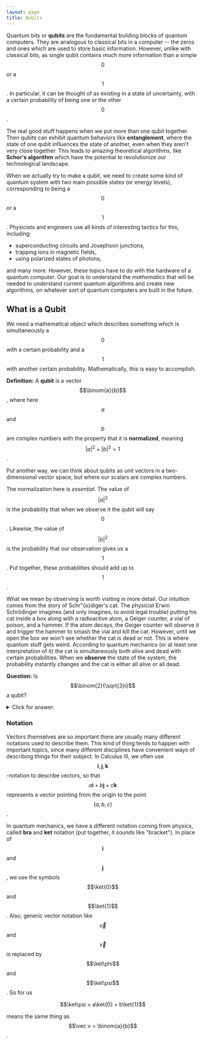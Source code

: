 ```yaml
---
layout: page
title: Qubits
---
```


Quantum bits or **qubits** are the fundamental building blocks of quantum computers.
They are analogous to classical bits in a computer -- the zeros and ones which are used to store basic information.
However, unlike with classical bits, as single qubit contains much more information than a simple $$0$$ or a $$1$$.
In particular, it can be thought of as existing in a state of uncertainty, with a certain probability of being one or the other $$0$$.

The real good stuff happens when we put more than one qubit together.
Then qubits can exhibit quantum behaviors like **entanglement**, where the state of one qubit influences the state of another, even when they aren't very close together.
This leads to amazing theoretical algorithms, like **Schor's algorithm** which have the potential to revolutionize our technological landscape.

When we actually try to make a qubit, we need to create some kind of quantum system with two main possible states (or energy levels), corresponding to being a $$0$$ or a $$1$$.
Physicists and engineers use all kinds of interesting tactics for this, including:
* superconducting circuits and Josephson junctions,
* trapping ions in magnetic fields,
* using polarized states of photons,

and many more.
However, these topics have to do with the hardware of a quantum computer.
Our goal is to understand the *mathematics* that will be needed to understand current quantum algorithms and create new algorithms, on whatever sort of quantum computers are built in the future.

## What is a Qubit
We need a mathematical object which describes something which is simultaneously a $$0$$ with a certain probability and a $$1$$ with another certain probability.
Mathematically, this is easy to accomplish.

**Definition:** A **qubit** is a vector $$\binom{a}{b}$$, where here $$a$$ and $$b$$ are complex numbers with the property that it is **normalized**, meaning $$\lvert a\rvert^2 + \lvert b\rvert^2 = 1$$.

Put another way, we can think about qubits as unit vectors in a two-dimensional vector space, but where our scalars are complex numbers.

The normalization here is *essential*.
The value of $$\lvert a\rvert^2$$ is the probability that when we observe it the qubit will say $$0$$.
Likewise, the value of $$\lvert b\rvert^2$$ is the probability that our observation gives us a $$1$$.
Put together, these probabilities should add up to $$1$$.

What we mean by observing is worth visiting in more detail.
Our intuition comes from the story of Schr\"{o}diger's cat.
The physicist Erwin Schrödinger imagines (and only imagines, to avoid legal trouble) putting his cat inside a box along with a radioactive atom, a Geiger counter, a vial of poison, and a hammer. If the atom decays, the Geiger counter will observe it and trigger the hammer to smash the vial and kill the cat.
However, until we open the box we won't see whether the cat is dead or not.
This is where quantum stuff gets weird.
According to quantum mechanics (or at least one interpretation of it) the cat is simultaneously both alive and dead with certain probabilities.
When we **observe** the state of the system, the probability instantly changes and the cat is either all alive or all dead.



**Question:** Is $$\binom{2}{\sqrt{3}i}$$ a qubit?
<details>
  <summary>Click for answer.</summary>
  No, because it isn't normalized.
</details>

### Notation
Vectors themselves are so important there are usually many different notations used to describe them.
This kind of thing tends to happen with important topics, since many different disciplines have convenient ways of describing things for their subject.
In Calculus III, we often use $$\textbf{i},\textbf{j},\textbf{k}$$-notation to describe vectors, so that $$a\textbf{i} + b\textbf{j} + c\textbf{k}$$ represents a vector pointing from the origin to the point $$(a,b,c)$$.

In quantum mechanics, we have a different notation coming from physics, called **bra** and **ket** notation (put together, it sounds like "bracket").
In place of $$\mathbf{i}$$ and $$\mathbf{j}$$, we use the symbols $$\ket{0}$$ and $$\ket{1}$$.
Also, generic vector notation like $$\vec u$$ and $$\vec v$$ is replaced by $$\ket\phi$$ and $$\ket\psi$$.
So for us

$$\ket\psi = a\ket{0} + b\ket{1}$$

means the same thing as $$\vec v = \binom{a}{b}$$.






